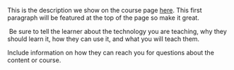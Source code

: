 This is the description we show on the course page [here](https://lab.github.com/ruigleson/aprendendo-html-e-css3). This first paragraph will be featured at the top of the page so make it great.
​

​
Be sure to tell the learner about the technology you are teaching, why they should learn it, how they can use it, and what you will teach them.
​


Include information on how they can reach you for questions about the content or course. 